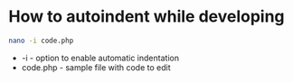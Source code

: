 # How to autoindent while developing

```bash
nano -i code.php
```

- -i - option to enable automatic indentation
- code.php - sample file with code to edit
